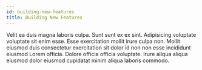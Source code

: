 ```yaml
---
id: building-new-features
title: Building New Features
---
```


Velit ea duis magna laboris culpa. Sunt sunt ex ex sint. Adipisicing voluptate voluptate sit enim esse. Esse exercitation mollit irure culpa non. Mollit eiusmod duis consectetur exercitation sit dolor id non non esse incididunt eiusmod Lorem officia. Dolore officia officia voluptate. Irure aliqua aliqua eiusmod dolor eiusmod cupidatat minim aliqua laboris commodo.
